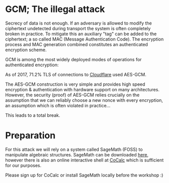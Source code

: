 # GCM; The illegal attack

Secrecy of data is not enough.
If an adversary is allowed to modify the ciphertext
undetected during transport the system is often completely
broken in practice.
To mitigate this an auxiliary "tag" can be added to the ciphertext;
a so called MAC (Message Authentication Code).
The encryption process and MAC generation combined constitutes an authenticated encryption scheme.

GCM is among the most widely deployed modes of
operations for authenticated encryption:

As of 2017, 71.2% TLS of connections to [Cloudflare](https://blog.cloudflare.com/aes-cbc-going-the-way-of-the-dodo) used AES-GCM.

The AES-GCM construction is very simple and provides high speed encryption &
authentication with hardware support on many architectures.
However, the security (proof) of AES-GCM relies crucially on the assumption
that we can reliably choose a new nonce with every encryption,
an assumption which is often violated in practice...

This leads to a total break.

# Preparation

For this attack we will rely on a system called SageMath (FOSS) to manipulate algebraic structures.
SageMath can be downloaded [here](https://www.sagemath.org/),
however there is also an online interactive shell at [CoCalc](https://cocalc.com/) which is sufficient for our purposes.

Please sign up for CoCalc or install SageMath locally before the workshop :)
